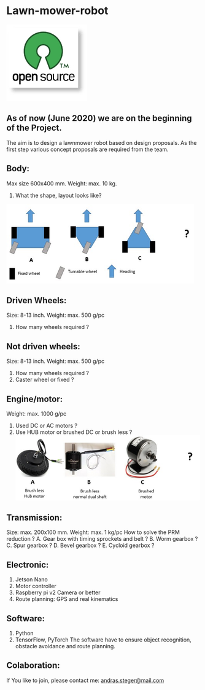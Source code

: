 # Lawn-mower-robot
![alt text](https://github.com/steger123/Lawn-mower-robot/blob/master/pics/openLogo.png)

## As of now (June 2020) we are on the beginning of the Project.

The aim is to design a lawnmower robot based on design proposals.
As the first step various concept proposals are required from the team.

## Body:
Max size 600x400 mm. Weight: max. 10 kg.
1. What the shape, layout looks like?

![alt text](https://github.com/steger123/Lawn-mower-robot/blob/master/pics/concept_body.jpg)

## Driven Wheels:
Size: 8-13 inch. Weight: max. 500 g/pc
1.	How many wheels required ?

## Not driven wheels:
Size: 8-13 inch. Weight: max. 500 g/pc
1.	How many wheels required ?
2.	Caster wheel or fixed ?

## Engine/motor:
Weight: max. 1000 g/pc
1. Used DC or AC motors ?
2. Use HUB motor or brushed DC or brush less ?
![alt text](https://github.com/steger123/Lawn-mower-robot/blob/master/pics/concept_motor.jpg)

## Transmission:
Size: max. 200x100 mm. Weight: max. 1 kg/pc
How to solve the PRM reduction ?
A.  Gear box with timing sprockets and belt ?
B.  Worm gearbox ?
C.  Spur gearbox ?
D.  Bevel gearbox ?
E.  Cycloid gearbox ?

## Electronic:
1.  Jetson Nano
2.  Motor controller
2.  Raspberry pi v2 Camera or better
3.  Route planning: GPS and real kinematics

## Software:
1. Python
2. TensorFlow, PyTorch
The software have to ensure object recognition, obstacle avoidance and route planning.

## Colaboration:
If You like to join, please contact me:
andras.steger@mail.com